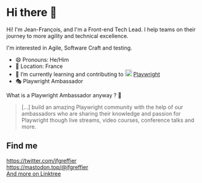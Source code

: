 # Hi there 👋

Hi! I'm Jean-François, and I'm a Front-end Tech Lead. I help teams on their journey to more agility and technical excellence.

I'm interested in Agile, Software Craft and testing.

- 😄 Pronouns: He/Him
- 🥐 Location: France
- 🌱 I’m currently learning and contributing to <img width="18px" src="https://miro.medium.com/max/400/1*9L9CKODdyyGiX1iAwwtdYg.png" alt="Playwright logo"/> [Playwright](https://playwright.dev/)
- 🎭 Playwright Ambassador

What is a Playwright Ambassador anyway ? 🤔  
> [...] build an amazing Playwright community with the help of our ambassadors who are sharing their knowledge and passion for Playwright though live streams, video courses, conference talks and more.

<!--
**jfgreffier/jfgreffier** is a ✨ _special_ ✨ repository because its `README.md` (this file) appears on your GitHub profile.

Here are some ideas to get you started:

- 🔭 I’m currently working on ...
- 🌱 I’m currently learning ...
- 👯 I’m looking to collaborate on ...
- 🤔 I’m looking for help with ...
- 💬 Ask me about ...
- 📫 How to reach me: ...
- 😄 Pronouns: ...
- ⚡ Fun fact: ...
-->

## Find me
https://twitter.com/jfgreffier  
https://mastodon.top/@jfgreffier  
[And more on Linktree](https://linktr.ee/jfgreffier)
